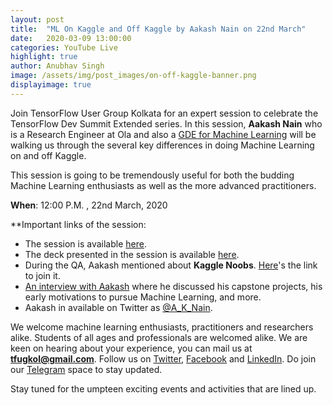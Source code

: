 ```yaml
---
layout: post
title:  "ML On Kaggle and Off Kaggle by Aakash Nain on 22nd March"
date:   2020-03-09 13:00:00
categories: YouTube Live
highlight: true
author: Anubhav Singh
image: /assets/img/post_images/on-off-kaggle-banner.png
displayimage: true
---
```


Join TensorFlow User Group Kolkata for an expert session to celebrate the TensorFlow Dev Summit Extended series. In this session, **Aakash Nain** who is a Research Engineer at Ola and also a [GDE for Machine Learning](https://developers.google.com/community/experts/directory/profile/profile-aakash_nain) will be walking us through the several key differences in doing Machine Learning on and off Kaggle. 

This session is going to be tremendously useful for both the budding Machine Learning enthusiasts as well as the more advanced practitioners. 

**When**: 12:00 P.M. , 22nd March, 2020

**Important links of the session:

- The session is available [here](https://www.youtube.com/watch?v=VITk3IOxG_E). 
- The deck presented in the session is available [here](https://docs.google.com/presentation/d/1dvYNCw2Yi-oAvMmgTrJ9YLYbBiMvECQheojkIzqwkBE/edit?usp=sharing).
- During the QA, Aakash mentioned about **Kaggle Noobs**. [Here](http://kagglenoobs.herokuapp.com)'s the link to join it. 
- [An interview with Aakash](https://medium.com/@spsayakpaul/an-interview-with-aakash-nain-research-engineer-at-ola-b0348054adfa) where he discussed his capstone projects, his early motivations to pursue Machine Learning, and more. 
- Aakash in available on Twitter as [@A_K_Nain](https://twitter.com/A_K_Nain). 


We welcome machine learning enthusiasts, practitioners and researchers alike. Students of all ages and professionals are welcomed alike. We are keen on hearing about your experience, you can mail us at **tfugkol@gmail.com**. Follow us on [Twitter](https://twitter.com/TFUGKol), [Facebook](https://www.facebook.com/TFUGKol/) and [LinkedIn](https://www.linkedin.com/company/tfug-kol/). Do join our [Telegram](https://t.me/TFUGKol) space to stay updated. 

Stay tuned for the umpteen exciting events and activities that are lined up. 

